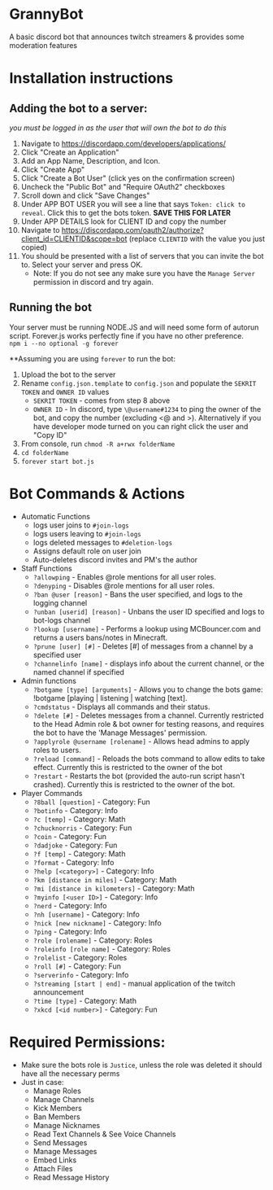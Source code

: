 # GrannyBot

A basic discord bot that announces twitch streamers & provides some moderation features

# Installation instructions

## Adding the bot to a server:
*you must be logged in as the user that will own the bot to do this*  
1. Navigate to https://discordapp.com/developers/applications/
2. Click "Create an Application"
3. Add an App Name, Description, and Icon. 
4. Click "Create App"
5. Click "Create a Bot User" (click yes on the confirmation screen)
6. Uncheck the "Public Bot" and "Require OAuth2" checkboxes
7. Scroll down and click "Save Changes"
8. Under APP BOT USER you will see a line that says `Token: click to reveal`. Click this to get the bots token. **SAVE THIS FOR LATER**
9. Under APP DETAILS look for CLIENT ID and copy the number
10. Navigate to https://discordapp.com/oauth2/authorize?client_id=CLIENTID&scope=bot (replace `CLIENTID` with the value you just copied)
11. You should be presented with a list of servers that you can invite the bot to. Select your server and press OK. 
    * Note: If you do not see any make sure you have the `Manage Server` permission in discord and try again.

## Running the bot
Your server must be running NODE.JS and will need some form of autorun script. Forever.js works perfectly fine if you have no other preference.   
`npm i --no optional -g forever` 

**Assuming you are using `forever` to run the bot:  
1. Upload the bot to the server
2. Rename `config.json.template` to `config.json` and populate the `SEKRIT TOKEN` and `OWNER ID` values
    * `SEKRIT TOKEN` - comes from step 8 above
    * `OWNER ID` - In discord, type `\@username#1234` to ping the owner of the bot, and copy the number (excluding <@ and >). Alternatively if you have developer mode turned on you can right click the user and "Copy ID"
2. From console, run `chmod -R a+rwx folderName`
3. `cd folderName`
4. `forever start bot.js`

# Bot Commands & Actions

* Automatic Functions
    * logs user joins to `#join-logs`
    * logs users leaving to `#join-logs`
    * logs deleted messages to `#deletion-logs`
    * Assigns default role on user join
    * Auto-deletes discord invites and PM's the author
* Staff Functions
    * `?allowping` - Enables @role mentions for all user roles.
    * `?denyping` - Disables @role mentions for all user roles.
    * `?ban @user [reason]` - Bans the user specified, and logs to the logging channel
    * `?unban [userid] [reason]` - Unbans the user ID specified and logs to bot-logs channel
    * `?lookup [username]` - Performs a lookup using MCBouncer.com and returns a users bans/notes in Minecraft.
    * `?prune [user] [#]` - Deletes [#] of messages from a channel by a specified user
	* `?channelinfo [name]` - displays info about the current channel, or the named channel if specified
* Admin functions
    * `?botgame [type] [arguments]` - Allows you to change the bots game: !botgame [playing | listening | watching [text].
    * `?cmdstatus` - Displays all commands and their status.
    * `?delete [#]` - Deletes messages from a channel. Currently restricted to the Head Admin role & bot owner for testing reasons, and requires the bot to have the 'Manage Messages' permission.
    * `?applyrole @username [rolename]` - Allows head admins to apply roles to users.
    * `?reload [command]` - Reloads the bots command to allow edits to take effect. Currently this is restricted to the owner of the bot
    * `?restart` - Restarts the bot (provided the auto-run script hasn't crashed). Currently this is restricted to the owner of the bot.
* Player Commands
    * `?8ball [question]` - Category: Fun
    * `?botinfo` - Category: Info
    * `?c [temp]` - Category: Math
    * `?chucknorris` - Category: Fun
    * `?coin` - Category: Fun
    * `?dadjoke` - Category: Fun
    * `?f [temp]` - Category: Math
    * `?format` - Category: Info
    * `?help [<category>]` - Category: Info
    * `?km [distance in miles]` - Category: Math
    * `?mi [distance in kilometers]` - Category: Math
    * `?myinfo [<user ID>]` - Category: Info
    * `?nerd` - Category: Info
    * `?nh [username]` - Category: Info
    * `?nick [new nickname]` - Category: Info
    * `?ping` - Category: Info
    * `?role [rolename]` - Category: Roles
    * `?roleinfo [role name]` - Category: Roles
    * `?rolelist` - Category: Roles
    * `?roll [#]` - Category: Fun
    * `?serverinfo` - Category: Info
	* `?streaming [start | end]` - manual application of the twitch announcement
    * `?time [type]` - Category: Math
    * `?xkcd [<id number>]` - Category: Fun

# Required Permissions:
* Make sure the bots role is `Justice`, unless the role was deleted it should have all the necessary perms
* Just in case:
    * Manage Roles
    * Manage Channels
    * Kick Members
    * Ban Members
    * Manage Nicknames
    * Read Text Channels & See Voice Channels
    * Send Messages
    * Manage Messages
    * Embed Links
    * Attach Files
    * Read Message History

